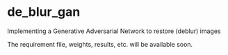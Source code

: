 # de_blur_gan
Implementing a Generative Adversarial Network to restore (deblur) images

The requirement file, weights, results, etc. will be available soon.
